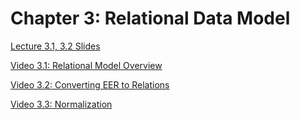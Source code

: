 # Chapter 3: Relational Data Model

[Lecture 3.1, 3.2 Slides](Chapter_3_Relational_Model.pdf)

[Video 3.1: Relational Model Overview](https://clemson.instructure.com/courses/253766/pages/video-3-dot-1-relational-model-overview?module_item_id=4572471)

[Video 3.2: Converting EER to Relations](https://clemson.instructure.com/courses/253766/pages/video-3-dot-2-converting-eer-to-relations?module_item_id=4572472)

[Video 3.3: Normalization](https://clemson.instructure.com/courses/253766/pages/video-3-dot-3-normalization?module_item_id=4572479)
